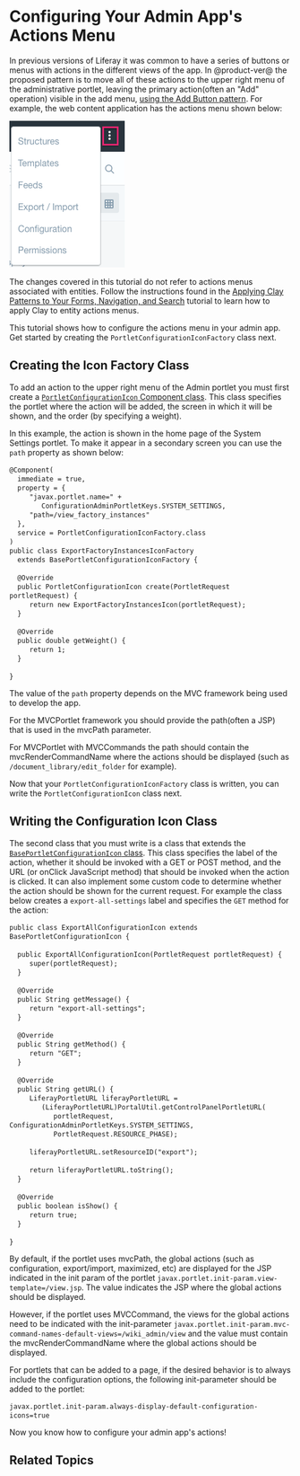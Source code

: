 # Configuring Your Admin App's Actions Menu [](id=configuring-your-admin-apps-actions-menu)

In previous versions of Liferay it was common to have a series of buttons or
menus with actions in the different views of the app. In @product-ver@ the
proposed pattern is to move all of these actions to the upper right menu of the
administrative portlet, leaving the primary action(often an "Add" operation)
visible in the add menu, [using the Add Button pattern](/develop/tutorials/-/knowledge_base/7-0/applying-the-add-button-pattern).
For example, the web content application has the actions menu shown below:

![Figure 1: The upper right ellipsis menu contains most of the actions for the app.](../../../images/actions-menu.png)

The changes covered in this tutorial do not refer to actions menus associated
with entities. Follow the instructions found in the
[Applying Clay Patterns to Your Forms, Navigation, and Search](/develop/tutorials/-/knowledge_base/7-0/applying-clay-patterns-to-forms-navigation-and-search#applying-clay-patterns-to-forms-navigation-and-search)
tutorial to learn how to apply Clay to entity actions menus.

This tutorial shows how to configure the actions menu in your admin app. Get
started by creating the `PortletConfigurationIconFactory` class next.

## Creating the Icon Factory Class

To add an action to the upper right menu of the Admin portlet you must first
create a [`PortletConfigurationIcon` Component class](@platform-ref@/7.0-latest/javadocs/portal-kernel/com/liferay/portal/kernel/portlet/configuration/icon/PortletConfigurationIcon.html).
This class specifies the portlet where the action will be added, the screen in
which it will be shown, and the order (by specifying a weight).

In this example, the action is shown in the home page of the System Settings
portlet. To make it appear in a secondary screen you can use the `path` property
as shown below:

    @Component(
      immediate = true,
      property = {
         "javax.portlet.name=" +
            ConfigurationAdminPortletKeys.SYSTEM_SETTINGS,
         "path=/view_factory_instances"
      },
      service = PortletConfigurationIconFactory.class
    )
    public class ExportFactoryInstancesIconFactory
      extends BasePortletConfigurationIconFactory {

      @Override
      public PortletConfigurationIcon create(PortletRequest portletRequest) {
         return new ExportFactoryInstancesIcon(portletRequest);
      }

      @Override
      public double getWeight() {
         return 1;
      }

    }

The value of the `path` property depends on the MVC framework being used to
develop the app.

For the MVCPortlet framework you should provide the path(often a JSP) that is
used in the mvcPath parameter.

For MVCPortlet with MVCCommands the path should contain the mvcRenderCommandName
where the actions should be displayed
(such as `/document_library/edit_folder` for example).

Now that your `PortletConfigurationIconFactory` class is written, you can write
the `PortletConfigurationIcon` class next.

## Writing the Configuration Icon Class

The second class that you must write is a class that extends the
[`BasePortletConfigurationIcon` class](@platform-ref@/7.0-latest/javadocs/portal-kernel/com/liferay/portal/kernel/portlet/configuration/icon/BasePortletConfigurationIcon.html).
This class specifies the label of the action, whether it should be invoked with
a GET or POST method, and the URL (or onClick JavaScript method) that should be
invoked when the action is clicked. It can also implement some custom code to
determine whether the action should be shown for the current request. For
example the class below creates a `export-all-settings` label and specifies the
`GET` method for the action:

    public class ExportAllConfigurationIcon extends BasePortletConfigurationIcon {

      public ExportAllConfigurationIcon(PortletRequest portletRequest) {
         super(portletRequest);
      }

      @Override
      public String getMessage() {
         return "export-all-settings";
      }

      @Override
      public String getMethod() {
         return "GET";
      }

      @Override
      public String getURL() {
         LiferayPortletURL liferayPortletURL =
            (LiferayPortletURL)PortalUtil.getControlPanelPortletURL(
               portletRequest, ConfigurationAdminPortletKeys.SYSTEM_SETTINGS,
               PortletRequest.RESOURCE_PHASE);

         liferayPortletURL.setResourceID("export");

         return liferayPortletURL.toString();
      }

      @Override
      public boolean isShow() {
         return true;
      }

    }

By default, if the portlet uses mvcPath, the global actions
(such as configuration, export/import, maximized, etc) are displayed for the
JSP indicated in the init param of the portlet
`javax.portlet.init-param.view-template=/view.jsp`. The value indicates the JSP
where the global actions should be displayed.

However, if the portlet uses MVCCommand, the views for the global actions need
to be indicated with the init-parameter
`javax.portlet.init-param.mvc-command-names-default-views=/wiki_admin/view` and
the value must contain the mvcRenderCommandName where the global actions should
be displayed.

For portlets that can be added to a page, if the desired behavior is to always
include the configuration options, the following init-parameter should be added
to the portlet:

    javax.portlet.init-param.always-display-default-configuration-icons=true

Now you know how to configure your admin app's actions!

## Related Topics
